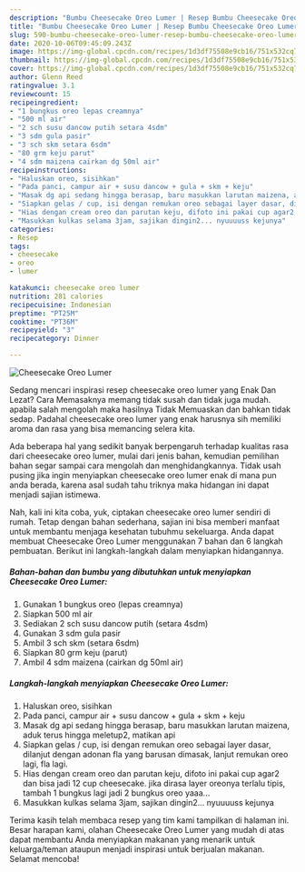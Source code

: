 ```yaml
---
description: "Bumbu Cheesecake Oreo Lumer | Resep Bumbu Cheesecake Oreo Lumer Yang Lezat Sekali"
title: "Bumbu Cheesecake Oreo Lumer | Resep Bumbu Cheesecake Oreo Lumer Yang Lezat Sekali"
slug: 590-bumbu-cheesecake-oreo-lumer-resep-bumbu-cheesecake-oreo-lumer-yang-lezat-sekali
date: 2020-10-06T09:45:09.243Z
image: https://img-global.cpcdn.com/recipes/1d3df75508e9cb16/751x532cq70/cheesecake-oreo-lumer-foto-resep-utama.jpg
thumbnail: https://img-global.cpcdn.com/recipes/1d3df75508e9cb16/751x532cq70/cheesecake-oreo-lumer-foto-resep-utama.jpg
cover: https://img-global.cpcdn.com/recipes/1d3df75508e9cb16/751x532cq70/cheesecake-oreo-lumer-foto-resep-utama.jpg
author: Glenn Reed
ratingvalue: 3.1
reviewcount: 15
recipeingredient:
- "1 bungkus oreo lepas creamnya"
- "500 ml air"
- "2 sch susu dancow putih setara 4sdm"
- "3 sdm gula pasir"
- "3 sch skm setara 6sdm"
- "80 grm keju parut"
- "4 sdm maizena cairkan dg 50ml air"
recipeinstructions:
- "Haluskan oreo, sisihkan"
- "Pada panci, campur air + susu dancow + gula + skm + keju"
- "Masak dg api sedang hingga berasap, baru masukkan larutan maizena, aduk terus hingga meletup2, matikan api"
- "Siapkan gelas / cup, isi dengan remukan oreo sebagai layer dasar, dilanjut dengan adonan fla yang barusan dimasak, lanjut remukan oreo lagi, fla lagi."
- "Hias dengan cream oreo dan parutan keju, difoto ini pakai cup agar2 dan bisa jadi 12 cup cheesecake. jika dirasa layer oreonya terlalu tipis, tambah 1 bungkus lagi jadi 2 bungkus oreo yaaa..."
- "Masukkan kulkas selama 3jam, sajikan dingin2... nyuuuuss kejunya"
categories:
- Resep
tags:
- cheesecake
- oreo
- lumer

katakunci: cheesecake oreo lumer 
nutrition: 281 calories
recipecuisine: Indonesian
preptime: "PT25M"
cooktime: "PT36M"
recipeyield: "3"
recipecategory: Dinner

---
```



![Cheesecake Oreo Lumer](https://img-global.cpcdn.com/recipes/1d3df75508e9cb16/751x532cq70/cheesecake-oreo-lumer-foto-resep-utama.jpg)

Sedang mencari inspirasi resep cheesecake oreo lumer yang Enak Dan Lezat? Cara Memasaknya memang tidak susah dan tidak juga mudah. apabila salah mengolah maka hasilnya Tidak Memuaskan dan bahkan tidak sedap. Padahal cheesecake oreo lumer yang enak harusnya sih memiliki aroma dan rasa yang bisa memancing selera kita.



Ada beberapa hal yang sedikit banyak berpengaruh terhadap kualitas rasa dari cheesecake oreo lumer, mulai dari jenis bahan, kemudian pemilihan bahan segar sampai cara mengolah dan menghidangkannya. Tidak usah pusing jika ingin menyiapkan cheesecake oreo lumer enak di mana pun anda berada, karena asal sudah tahu triknya maka hidangan ini dapat menjadi sajian istimewa.


Nah, kali ini kita coba, yuk, ciptakan cheesecake oreo lumer sendiri di rumah. Tetap dengan bahan sederhana, sajian ini bisa memberi manfaat untuk membantu menjaga kesehatan tubuhmu sekeluarga. Anda dapat membuat Cheesecake Oreo Lumer menggunakan 7 bahan dan 6 langkah pembuatan. Berikut ini langkah-langkah dalam menyiapkan hidangannya.

<!--inarticleads1-->

##### Bahan-bahan dan bumbu yang dibutuhkan untuk menyiapkan Cheesecake Oreo Lumer:

1. Gunakan 1 bungkus oreo (lepas creamnya)
1. Siapkan 500 ml air
1. Sediakan 2 sch susu dancow putih (setara 4sdm)
1. Gunakan 3 sdm gula pasir
1. Ambil 3 sch skm (setara 6sdm)
1. Siapkan 80 grm keju (parut)
1. Ambil 4 sdm maizena (cairkan dg 50ml air)




<!--inarticleads2-->

##### Langkah-langkah menyiapkan Cheesecake Oreo Lumer:

1. Haluskan oreo, sisihkan
1. Pada panci, campur air + susu dancow + gula + skm + keju
1. Masak dg api sedang hingga berasap, baru masukkan larutan maizena, aduk terus hingga meletup2, matikan api
1. Siapkan gelas / cup, isi dengan remukan oreo sebagai layer dasar, dilanjut dengan adonan fla yang barusan dimasak, lanjut remukan oreo lagi, fla lagi.
1. Hias dengan cream oreo dan parutan keju, difoto ini pakai cup agar2 dan bisa jadi 12 cup cheesecake. jika dirasa layer oreonya terlalu tipis, tambah 1 bungkus lagi jadi 2 bungkus oreo yaaa...
1. Masukkan kulkas selama 3jam, sajikan dingin2... nyuuuuss kejunya




Terima kasih telah membaca resep yang tim kami tampilkan di halaman ini. Besar harapan kami, olahan Cheesecake Oreo Lumer yang mudah di atas dapat membantu Anda menyiapkan makanan yang menarik untuk keluarga/teman ataupun menjadi inspirasi untuk berjualan makanan. Selamat mencoba!
